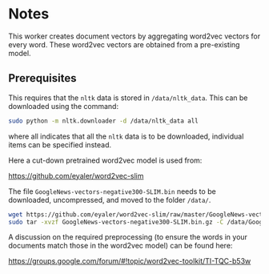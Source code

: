 # Notes

This worker creates document vectors by aggregating word2vec vectors for every word. 
These word2vec vectors are obtained from a pre-existing model.

## Prerequisites
This requires that the `nltk` data is stored in `/data/nltk_data`. This can be downloaded using the command:
```bash
sudo python -m nltk.downloader -d /data/nltk_data all
```
where all indicates that all the `nltk` data is to be downloaded, individual items can be specified instead.

Here a cut-down pretrained word2vec model is used from:

https://github.com/eyaler/word2vec-slim

The file `GoogleNews-vectors-negative300-SLIM.bin` needs to be downloaded, uncompressed, and moved to the folder `/data/`. 
```bash
wget https://github.com/eyaler/word2vec-slim/raw/master/GoogleNews-vectors-negative300-SLIM.bin.gz
sudo tar -xvzf GoogleNews-vectors-negative300-SLIM.bin.gz -C /data/GoogleNews-vectors-negative300-SLIM.bin.gz
```

A discussion on the required preprocessing (to ensure the words in your documents match those in the word2vec model) can be found here:

https://groups.google.com/forum/#!topic/word2vec-toolkit/TI-TQC-b53w
